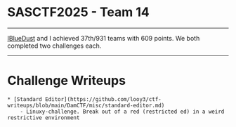 # SASCTF2025 - Team 14

---

[IBlueDust](https://github.com/iBlueDust) and I achieved 37th/931 teams with 609 points. We both completed two challenges each.

---

# Challenge Writeups

    * [Standard Editor](https://github.com/looy3/ctf-writeups/blob/main/DamCTF/misc/standard-editor.md)
		- Linuxy-challenge. Break out of a red (restricted ed) in a weird restrictive environment
